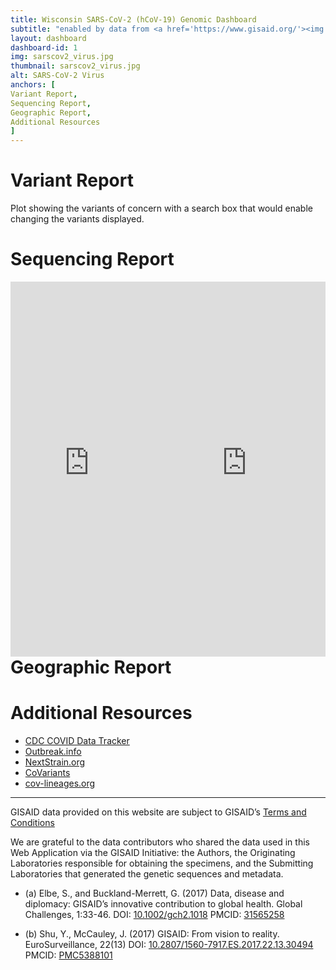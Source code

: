 ```yaml
---
title: Wisconsin SARS-CoV-2 (hCoV-19) Genomic Dashboard
subtitle: "enabled by data from <a href='https://www.gisaid.org/'><img src='https://www.gisaid.org/fileadmin/gisaid/img/schild.png' alt='GISAID' style='width:100px'></a>"
layout: dashboard
dashboard-id: 1
img: sarscov2_virus.jpg
thumbnail: sarscov2_virus.jpg
alt: SARS-CoV-2 Virus
anchors: [
Variant Report,
Sequencing Report,
Geographic Report,
Additional Resources
]
---
```

# Variant Report
Plot showing the variants of concern with a search box that would enable changing the variants displayed.

# Sequencing Report
<div style="float:left;width:50%">
    <iframe height="600" width="100%" frameborder="no" src="https://wslhdatacloud.net/seqTotal"> </iframe>
</div>
<div style="float:right;width:50%">
    <iframe height="600" width="100%" frameborder="no" src="https://wslhdatacloud.net/seqTime"> </iframe>
</div>

# Geographic Report 

# Additional Resources

- [CDC COVID Data Tracker](https://covid.cdc.gov/covid-data-tracker/#variant-proportions)
- [Outbreak.info](https://outbreak.info/)
- [NextStrain.org](https://nextstrain.org/ncov/gisaid/global/6m)
- [CoVariants](https://covariants.org/)
- [cov-lineages.org](https://cov-lineages.org/)
---

GISAID data provided on this website are subject to GISAID’s [Terms and Conditions](https://gisaid.org/terms-of-use/)

We are grateful to the data contributors who shared the data used in this Web Application via the GISAID Initiative: the Authors, the Originating Laboratories responsible for obtaining the specimens, and the Submitting Laboratories that generated the genetic sequences and metadata.

- (a) Elbe, S., and Buckland-Merrett, G. (2017) Data, disease and diplomacy: GISAID’s innovative contribution to global health. Global Challenges, 1:33-46. DOI: [10.1002/gch2.1018](https://doi.org/10.1002/gch2.1018) PMCID: [31565258](https://pubmed.ncbi.nlm.nih.gov/31565258/)

- (b) Shu, Y., McCauley, J. (2017) GISAID: From vision to reality. EuroSurveillance, 22(13) DOI: [10.2807/1560-7917.ES.2017.22.13.30494](https://doi.org/10.2807/1560-7917.es.2017.22.13.30494) PMCID: [PMC5388101](https://pubmed.ncbi.nlm.nih.gov/PMC5388101/)